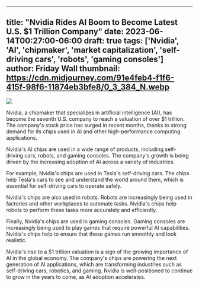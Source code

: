 
---
title: "Nvidia Rides AI Boom to Become Latest U.S. $1 Trillion Company"
date: 2023-06-14T00:27:00-06:00
draft: true
tags: ['Nvidia', 'AI', 'chipmaker', 'market capitalization', 'self-driving cars', 'robots', 'gaming consoles']
author: Friday Wall
thumbnail:  https://cdn.midjourney.com/91e4feb4-f1f6-415f-98f6-11874eb3bfe8/0_3_384_N.webp
---

![]( https://cdn.midjourney.com/91e4feb4-f1f6-415f-98f6-11874eb3bfe8/0_3.webp)


Nvidia, a chipmaker that specializes in artificial intelligence (AI), has become the seventh U.S. company to reach a valuation of over $1 trillion. The company's stock price has surged in recent months, thanks to strong demand for its chips used in AI and other high-performance computing applications.

Nvidia's AI chips are used in a wide range of products, including self-driving cars, robots, and gaming consoles. The company's growth is being driven by the increasing adoption of AI across a variety of industries.

For example, Nvidia's chips are used in Tesla's self-driving cars. The chips help Tesla's cars to see and understand the world around them, which is essential for self-driving cars to operate safely.

Nvidia's chips are also used in robots. Robots are increasingly being used in factories and other workplaces to automate tasks. Nvidia's chips help robots to perform these tasks more accurately and efficiently.

Finally, Nvidia's chips are used in gaming consoles. Gaming consoles are increasingly being used to play games that require powerful AI capabilities. Nvidia's chips help to ensure that these games run smoothly and look realistic.

Nvidia's rise to a $1 trillion valuation is a sign of the growing importance of AI in the global economy. The company's chips are powering the next generation of AI applications, which are transforming industries such as self-driving cars, robotics, and gaming. Nvidia is well-positioned to continue to grow in the years to come, as AI adoption accelerates.


            